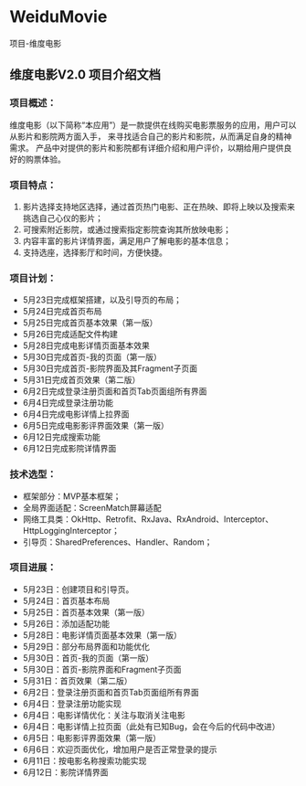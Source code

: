 # WeiduMovie
项目-维度电影  

## 维度电影V2.0 项目介绍文档  

### 项目概述：  

维度电影（以下简称“本应用”）是一款提供在线购买电影票服务的应用，用户可以从影片和影院两方面入手， 来寻找适合自己的影片和影院，从而满足自身的精神需求。
产品中对提供的影片和影院都有详细介绍和用户评价，以期给用户提供良好的购票体验。  

### 项目特点：  

1. 影片选择支持地区选择，通过首页热门电影、正在热映、即将上映以及搜索来挑选自己心仪的影片；
2. 可搜索附近影院，或通过搜索指定影院查询其所放映电影；
3. 内容丰富的影片详情界面，满足用户了解电影的基本信息；
4. 支持选座，选择影厅和时间，方便快捷。  

### 项目计划：  

* 5月23日完成框架搭建，以及引导页的布局；
* 5月24日完成首页布局
* 5月25日完成首页基本效果（第一版）
* 5月26日完成适配文件构建
* 5月28日完成电影详情页面基本效果
* 5月30日完成首页-我的页面（第一版）
* 5月30日完成首页-影院界面及其Fragment子页面
* 5月31日完成首页效果（第二版）
* 6月2日完成登录注册页面和首页Tab页面组所有界面
* 6月4日完成登录注册功能
* 6月4日完成电影详情上拉界面
* 6月5日完成电影影评界面效果（第一版）
* 6月12日完成搜索功能
* 6月12日完成影院详情界面  

### 技术选型：  

* 框架部分：MVP基本框架；
* 全局界面适配：ScreenMatch屏幕适配
* 网络工具类：OkHttp、Retrofit、RxJava、RxAndroid、Interceptor、HttpLoggingInterceptor；
* 引导页：SharedPreferences、Handler、Random；  

### 项目进展：  

* 5月23日：创建项目和引导页。
* 5月24日：首页基本布局
* 5月25日：首页基本效果（第一版）
* 5月26日：添加适配功能
* 5月28日：电影详情页面基本效果（第一版）
* 5月29日：部分布局界面和功能优化
* 5月30日：首页-我的页面（第一版）
* 5月30日：首页-影院界面和Fragment子页面
* 5月31日：首页效果（第二版）
* 6月2日：登录注册页面和首页Tab页面组所有界面
* 6月4日：登录注册功能实现
* 6月4日：电影详情优化：关注与取消关注电影
* 6月4日：电影详情上拉页面（此处有已知Bug，会在今后的代码中改进）
* 6月5日：电影影评界面效果（第一版）
* 6月6日：欢迎页面优化，增加用户是否正常登录的提示
* 6月11日：按电影名称搜索功能实现
* 6月12日：影院详情界面  

